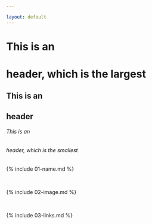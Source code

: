 ```yaml
---

layout: default
---
```

# This is an <h1> header, which is the largest
## This is an <h2> header
###### This is an <h6> header, which is the smallest
{% include 01-name.md %}

<br>

{% include 02-image.md %}

<br>

{% include 03-links.md %}

